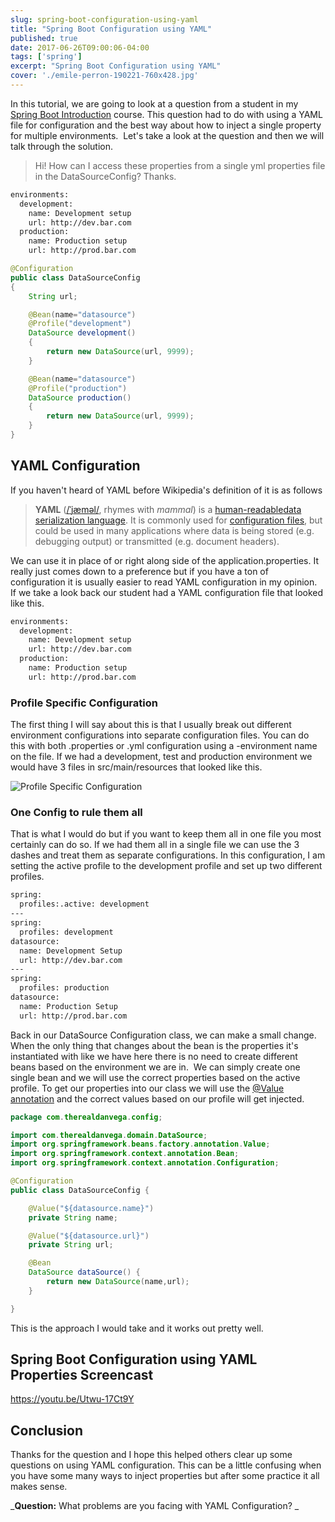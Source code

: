 ```yaml
---
slug: spring-boot-configuration-using-yaml
title: "Spring Boot Configuration using YAML"
published: true
date: 2017-06-26T09:00:06-04:00
tags: ['spring']
excerpt: "Spring Boot Configuration using YAML"
cover: './emile-perron-190221-760x428.jpg'
---
```


In this tutorial, we are going to look at a question from a student in my [Spring Boot Introduction](https://www.danvega.dev/spring-boot) course. This question had to do with using a YAML file for configuration and the best way about how to inject a single property for multiple environments.  Let's take a look at the question and then we will talk through the solution. 

> Hi! How can I access these properties from a single yml properties file in the DataSourceConfig? Thanks.

```bash
environments:
  development:
    name: Development setup
    url: http://dev.bar.com
  production:
    name: Production setup
    url: http://prod.bar.com
```

```java
@Configuration
public class DataSourceConfig
{
    String url;

    @Bean(name="datasource")
    @Profile("development")
    DataSource development()
    {
        return new DataSource(url, 9999);
    }

    @Bean(name="datasource")
    @Profile("production")
    DataSource production()
    {
        return new DataSource(url, 9999);
    }
}
```

## YAML Configuration

If you haven't heard of YAML before Wikipedia's definition of it is as follows

> **YAML** (<span style="nowrap"><span style="IPA nopopups noexcerpt">[/<span style="/ˈ/ primary stress follows">ˈ</span><span style="/j/ 'y' in 'yes'">j</span><span style="/æ/ short 'a' in 'bad'">æ</span><span style="'m' in 'my'">m</span><span style="/əl/ 'le' in 'bottle'">əl</span>/](https://en.wikipedia.org/wiki/Help:IPA_for_English "Help:IPA for English")</span></span>, rhymes with _mammal_) is a [human-readable](https://en.wikipedia.org/wiki/Human-readable "Human-readable")[data serialization language](https://en.wikipedia.org/wiki/Data_serialization_language "Data serialization language"). It is commonly used for [configuration files](https://en.wikipedia.org/wiki/Configuration_file "Configuration file"), but could be used in many applications where data is being stored (e.g. debugging output) or transmitted (e.g. document headers).

We can use it in place of or right along side of the application.properties. It really just comes down to a preference but if you have a ton of configuration it is usually easier to read YAML configuration in my opinion.  If we take a look back our student had a YAML configuration file that looked like this. 

```bash
environments:
  development:
    name: Development setup
    url: http://dev.bar.com
  production:
    name: Production setup
    url: http://prod.bar.com
```

### Profile Specific Configuration

The first thing I will say about this is that I usually break out different environment configurations into separate configuration files. You can do this with both .properties or .yml configuration using a -environment name on the file. If we had a development, test and production environment we would have 3 files in src/main/resources that looked like this. 

![Profile Specific Configuration](./2017-06-27_12-38-38.png)

### One Config to rule them all

That is what I would do but if you want to keep them all in one file you most certainly can do so. If we had them all in a single file we can use the 3 dashes and treat them as separate configurations. In this configuration, I am setting the active profile to the development profile and set up two different profiles. 

```bash
spring:
  profiles:.active: development
---
spring:
  profiles: development
datasource:
  name: Development Setup
  url: http://dev.bar.com
---
spring:
  profiles: production
datasource:
  name: Production Setup
  url: http://prod.bar.com

```

Back in our DataSource Configuration class, we can make a small change. When the only thing that changes about the bean is the properties it's instantiated with like we have here there is no need to create different beans based on the environment we are in.  We can simply create one single bean and we will use the correct properties based on the active profile. To get our properties into our class we will use the [@Value annotation](https://docs.spring.io/spring/docs/current/javadoc-api/org/springframework/beans/factory/annotation/Value.html) and the correct values based on our profile will get injected. 

```java
package com.therealdanvega.config;

import com.therealdanvega.domain.DataSource;
import org.springframework.beans.factory.annotation.Value;
import org.springframework.context.annotation.Bean;
import org.springframework.context.annotation.Configuration;

@Configuration
public class DataSourceConfig {

    @Value("${datasource.name}")
    private String name;

    @Value("${datasource.url}")
    private String url;

    @Bean
    DataSource dataSource() {
        return new DataSource(name,url);
    }

}

```

This is the approach I would take and it works out pretty well. 

## Spring Boot Configuration using YAML Properties Screencast

https://youtu.be/Utwu-17Ct9Y

## Conclusion

Thanks for the question and I hope this helped others clear up some questions on using YAML configuration. This can be a little confusing when you have some many ways to inject properties but after some practice it all makes sense. 

_**Question:** What problems are you facing with YAML Configuration? _
